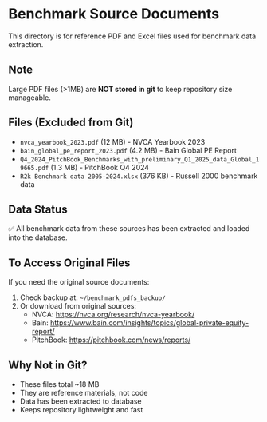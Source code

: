 # Benchmark Source Documents

This directory is for reference PDF and Excel files used for benchmark data extraction.

## Note
Large PDF files (>1MB) are **NOT stored in git** to keep repository size manageable.

## Files (Excluded from Git)
- `nvca_yearbook_2023.pdf` (12 MB) - NVCA Yearbook 2023
- `bain_global_pe_report_2023.pdf` (4.2 MB) - Bain Global PE Report
- `Q4_2024_PitchBook_Benchmarks_with_preliminary_Q1_2025_data_Global_19665.pdf` (1.3 MB) - PitchBook Q4 2024
- `R2k Benchmark data 2005-2024.xlsx` (376 KB) - Russell 2000 benchmark data

## Data Status
✅ All benchmark data from these sources has been extracted and loaded into the database.

## To Access Original Files
If you need the original source documents:
1. Check backup at: `~/benchmark_pdfs_backup/`
2. Or download from original sources:
   - NVCA: https://nvca.org/research/nvca-yearbook/
   - Bain: https://www.bain.com/insights/topics/global-private-equity-report/
   - PitchBook: https://pitchbook.com/news/reports/

## Why Not in Git?
- These files total ~18 MB
- They are reference materials, not code
- Data has been extracted to database
- Keeps repository lightweight and fast
